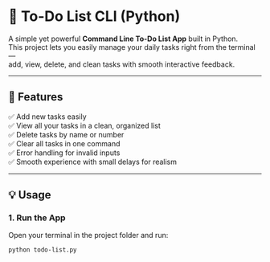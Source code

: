 # 📝 To-Do List CLI (Python)

A simple yet powerful **Command Line To-Do List App** built in Python.  
This project lets you easily manage your daily tasks right from the terminal —  
add, view, delete, and clean tasks with smooth interactive feedback.  

---

## 🚀 Features

✅ Add new tasks easily  
✅ View all your tasks in a clean, organized list  
✅ Delete tasks by name or number  
✅ Clear all tasks in one command  
✅ Error handling for invalid inputs  
✅ Smooth experience with small delays for realism  

---

## 💡 Usage

### 1. Run the App
Open your terminal in the project folder and run:
```bash
python todo-list.py
